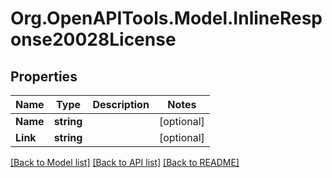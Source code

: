 # Org.OpenAPITools.Model.InlineResponse20028License

## Properties

Name | Type | Description | Notes
------------ | ------------- | ------------- | -------------
**Name** | **string** |  | [optional] 
**Link** | **string** |  | [optional] 

[[Back to Model list]](../README.md#documentation-for-models) [[Back to API list]](../README.md#documentation-for-api-endpoints) [[Back to README]](../README.md)

